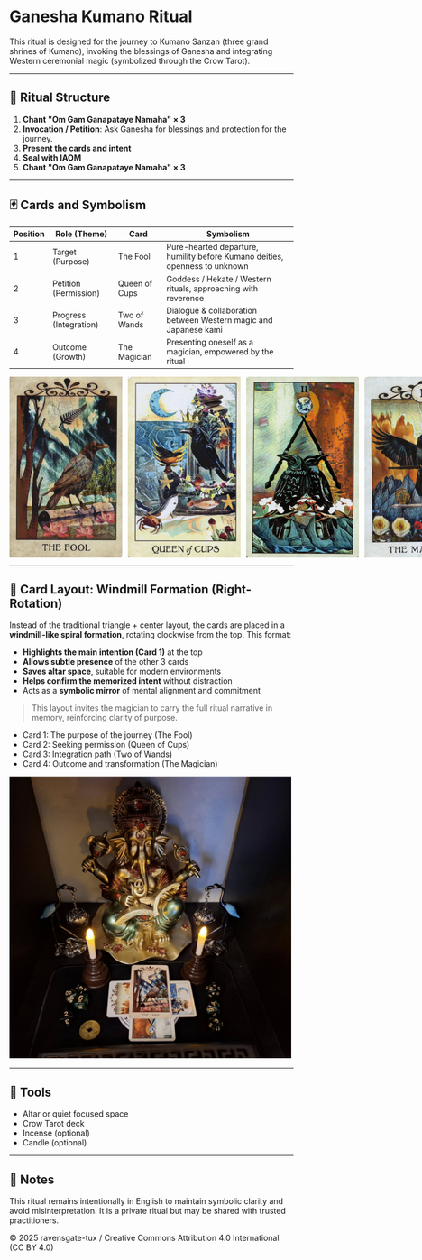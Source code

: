 
# Ganesha Kumano Ritual

This ritual is designed for the journey to Kumano Sanzan (three grand shrines of Kumano), invoking the blessings of Ganesha and integrating Western ceremonial magic (symbolized through the Crow Tarot).

---

## 🪷 Ritual Structure

1. **Chant "Om Gam Ganapataye Namaha" × 3**
2. **Invocation / Petition**: Ask Ganesha for blessings and protection for the journey.
3. **Present the cards and intent**
4. **Seal with IAOM**
5. **Chant "Om Gam Ganapataye Namaha" × 3**

---

## 🃏 Cards and Symbolism

| Position | Role (Theme)       | Card               | Symbolism                                                                 |
|----------|--------------------|--------------------|---------------------------------------------------------------------------|
| 1        | Target (Purpose)    | The Fool           | Pure-hearted departure, humility before Kumano deities, openness to unknown |
| 2        | Petition (Permission) | Queen of Cups      | Goddess / Hekate / Western rituals, approaching with reverence            |
| 3        | Progress (Integration) | Two of Wands     | Dialogue & collaboration between Western magic and Japanese kami          |
| 4        | Outcome (Growth)    | The Magician       | Presenting oneself as a magician, empowered by the ritual                 |

<div style="display: flex; gap: 10px;">
  <img src="image_1.png" width="200">
  <img src="image_2.png" width="200">
  <img src="image_3.png" width="200">
  <img src="image_4.png" width="200">
</div>

---

## 🔻 Card Layout: Windmill Formation (Right-Rotation)

Instead of the traditional triangle + center layout, the cards are placed in a **windmill-like spiral formation**, rotating clockwise from the top. This format:

- **Highlights the main intention (Card 1)** at the top
- **Allows subtle presence** of the other 3 cards
- **Saves altar space**, suitable for modern environments
- **Helps confirm the memorized intent** without distraction
- Acts as a **symbolic mirror** of mental alignment and commitment

> This layout invites the magician to carry the full ritual narrative in memory, reinforcing clarity of purpose.
- Card 1: The purpose of the journey (The Fool)
- Card 2: Seeking permission (Queen of Cups)
- Card 3: Integration path (Two of Wands)
- Card 4: Outcome and transformation (The Magician)

<img src="new_layout.jpg" width="500">

---

## 🧰 Tools

- Altar or quiet focused space
- Crow Tarot deck
- Incense (optional)
- Candle (optional)

---

## 📜 Notes

This ritual remains intentionally in English to maintain symbolic clarity and avoid misinterpretation. It is a private ritual but may be shared with trusted practitioners.

© 2025 ravensgate-tux / Creative Commons Attribution 4.0 International (CC BY 4.0)

